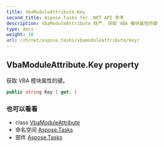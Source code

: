 ```yaml
---
title: VbaModuleAttribute.Key
second_title: Aspose.Tasks for .NET API 参考
description: VbaModuleAttribute 财产. 获取 VBA 模块属性的键
type: docs
weight: 10
url: /zh/net/aspose.tasks/vbamoduleattribute/key/
---
```

## VbaModuleAttribute.Key property

获取 VBA 模块属性的键。

```csharp
public string Key { get; }
```

### 也可以看看

* class [VbaModuleAttribute](../)
* 命名空间 [Aspose.Tasks](../../vbamoduleattribute/)
* 部件 [Aspose.Tasks](../../../)


